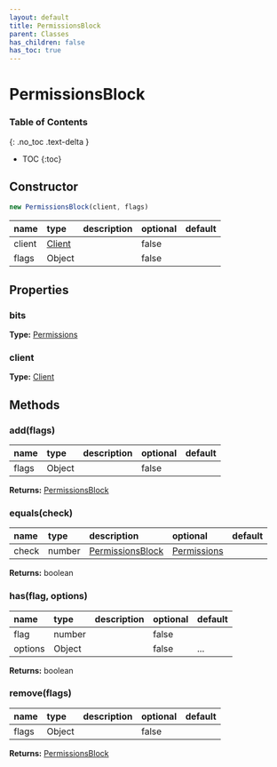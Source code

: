 ```yaml
---
layout: default
title: PermissionsBlock
parent: Classes
has_children: false
has_toc: true
---
```


# PermissionsBlock
### Table of Contents
{: .no_toc .text-delta }

- TOC
{:toc}
## Constructor
```js
new PermissionsBlock(client, flags)
```
| name | type | description | optional | default |
|:-----|:-----|:------------|:---------|:--------|
| client | [Client](classes/Client) |  | false |  |
| flags | Object |  | false |  |

## Properties
### bits
**Type:** [Permissions](classes/Permissions)

### client
**Type:** [Client](classes/Client)

## Methods
### add(flags)
| name | type | description | optional | default |
|:-----|:-----|:------------|:---------|:--------|
| flags | Object |  | false |  |

**Returns:** [PermissionsBlock](classes/PermissionsBlock)

### equals(check)
| name | type | description | optional | default |
|:-----|:-----|:------------|:---------|:--------|
| check | number | [PermissionsBlock](classes/PermissionsBlock) | [Permissions](classes/Permissions) |  | false |  |

**Returns:** boolean

### has(flag, options)
| name | type | description | optional | default |
|:-----|:-----|:------------|:---------|:--------|
| flag | number |  | false |  |
| options | Object |  | false | ... |

**Returns:** boolean

### remove(flags)
| name | type | description | optional | default |
|:-----|:-----|:------------|:---------|:--------|
| flags | Object |  | false |  |

**Returns:** [PermissionsBlock](classes/PermissionsBlock)

